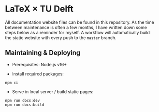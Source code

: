 # LaTeX × TU Delft

All documentation website files can be found in this repository. As the time between maintenance is often a few months, I have written down some steps below as a reminder for myself. A workflow will automatically build the static website with every push to the `master` branch.

## Maintaining & Deploying

- Prerequisites: Node.js v16+

- Install required packages:

````
npm ci
````

- Serve in local server / build static pages:

````
npm run docs:dev
npm run docs:build
````
